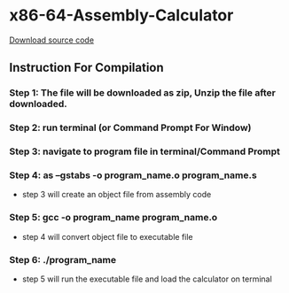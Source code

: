 # x86-64-Assembly-Calculator
[Download source code](https://github.com/thetz/x86-64-Assembly-Calculator/blob/9e1e1e88831635adbbd3c2134a9151cb57671b85/x86_64_calculator.s )
## Instruction For Compilation
### Step 1: The file will be downloaded as zip, Unzip the file after downloaded. 
### Step 2: run terminal (or Command Prompt For Window)
### Step 3: navigate to program file in terminal/Command Prompt
### Step 4: as –gstabs -o program_name.o program_name.s
- step 3 will create an object file from assembly code
### Step 5: gcc -o program_name program_name.o
- step 4 will convert object file to executable file 
### Step 6: ./program_name
- step 5 will run the executable file and load the calculator on terminal
